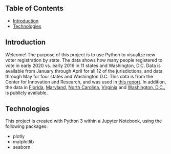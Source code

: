 ## Table of Contents
* [Introduction](#introduction)
* [Technologies](#technologies)

## Introduction
Welcome! The purpose of this project is to use Python to visualize new voter registration by state. The data shows how many people registered to vote in early 2020 vs. early 2016 in 11 states and Washington, D.C. Data is available from January through April for all 12 of the jurisdictions, and data through May for four states and Washington D.C. This data is from the Center for Innovation and Research, and was used in [this report](https://electioninnovation.org/wp-content/uploads/2020/06/New_Voter_Registrations.pdf). In addition, the data in [Florida](https://dos.myflorida.com/elections/data-statistics/voter-registration-statistics/voter-registration-reportsxlsx/), [Maryland](https://elections.maryland.gov/voter_registration/stats.html), [North Carolina](https://dl.ncsbe.gov/?prefix=data/voterstats/), [Virginia](https://www.elections.virginia.gov/resultsreports/registration-statistics/) and [Washington, D.C.](https://www.dcboe.org/Data-Resources-Forms/Request-Data), is publicly available.

## Technologies
This project is created with Python 3 within a Jupyter Notebook, using the following packages:
*  plotly
*  matplotlib
*  seaborn

